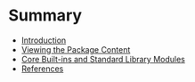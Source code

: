 # Summary

* [Introduction](README.md)
* [Viewing the Package Content](viewing-the-package-content.md)
* [Core Built-ins and Standard Library Modules](core-built-ins-and-standard-library-modules.md)
* [References](references.md)

